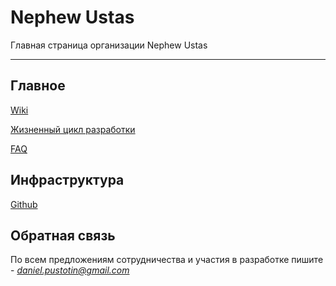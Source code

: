 # Nephew Ustas
Главная страница организации Nephew Ustas

---

## Главное
[Wiki](https://github.com/Nephew-Ustas/Nephew-Ustas/blob/main/Pages/Wiki.md)

[Жизненный цикл разработки](https://github.com/Nephew-Ustas/Nephew-Ustas/blob/main/Pages/LifeCycle.md)

[FAQ](https://github.com/Nephew-Ustas/Nephew-Ustas/blob/main/Pages/FAQ.md)

## Инфраструктура
[Github](https://github.com/Nephew-Ustas/Nephew-Ustas/blob/main/Pages/Github.md)

## Обратная связь
По всем предложениям сотрудничества и участия в разработке пишите - *daniel.pustotin@gmail.com*

